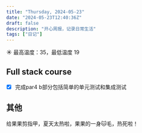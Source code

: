 ```yaml
---
title: "Thursday, 2024-05-23"
date: "2024-05-23T12:40:36Z"
draft: false
description: "开心周报，记录日常生活"
tags: ["日记"]
---
```


☀️ 最高温度：35，最低温度 19

## Full stack course

- [x] 完成par4 b部分包括简单的单元测试和集成测试

## 其他

给果果剪指甲，夏天太热啦，果果的一身🐱毛，热死啦！
